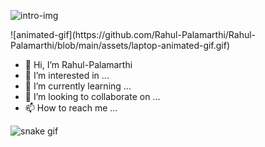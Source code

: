 <!-- Intro-section -->
![intro-img](https://github.com/Rahul-Palamarthi/Rahul-Palamarthi/blob/main/assets/intro-github.png)
<p><p/>
![animated-gif](https://github.com/Rahul-Palamarthi/Rahul-Palamarthi/blob/main/assets/laptop-animated-gif.gif)


- 👋 Hi, I’m Rahul-Palamarthi
- 👀 I’m interested in ...
- 🌱 I’m currently learning ...
- 💞️ I’m looking to collaborate on ...
- 📫 How to reach me ...


![snake gif](https://github.com/Rahul-Palamarthi/Rahul-Palamarthi/blob/output/github-contribution-grid-snake.svg)

<!---
Rahul-Palamarthi/Rahul-Palamarthi is a ✨ special ✨ repository because its `README.md` (this file) appears on your GitHub profile.
You can click the Preview link to take a look at your changes.
--->
